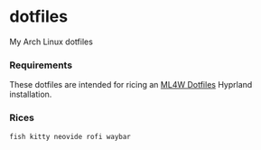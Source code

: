# dotfiles
My Arch Linux dotfiles

### Requirements
These dotfiles are intended for ricing an [ML4W Dotfiles](https://gitlab.com/stephan-raabe/dotfiles) Hyprland installation.

### Rices
`fish kitty neovide rofi waybar`
